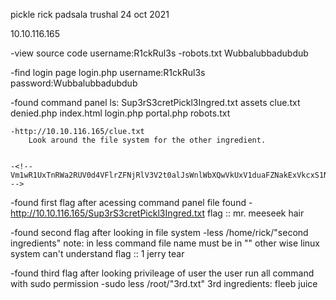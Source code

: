 pickle rick
padsala trushal
24 oct 2021

10.10.116.165

-view source code
	username:R1ckRul3s
-robots.txt
	Wubbalubbadubdub

-find login page 
	login.php
	username:R1ckRul3s
	password:Wubbalubbadubdub


-found command panel
	ls:
		Sup3rS3cretPickl3Ingred.txt
		assets
		clue.txt
		denied.php
		index.html
		login.php
		portal.php
		robots.txt




	-http://10.10.116.165/clue.txt
		Look around the file system for the other ingredient.


	-<!-- Vm1wR1UxTnRWa2RUV0d4VFlrZFNjRlV3V2t0alJsWnlWbXQwVkUxV1duaFZNakExVkcxS1NHVkliRmhoTVhCb1ZsWmFWMVpWTVVWaGVqQT0== -->

-found first flag 
	after acessing command panel file found 
		-http://10.10.116.165/Sup3rS3cretPickl3Ingred.txt
		flag :: mr. meeseek hair

-found second flag
	after looking in file system 
	-less  /home/rick/"second ingredients"
	    note: in less command file name must be in "" other wise linux system can't understand
	flag :: 1 jerry tear

-found third flag
	after looking privileage of user the user run all command with sudo permission
	-sudo less /root/"3rd.txt"
	3rd ingredients: fleeb juice

